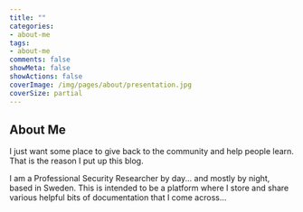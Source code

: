 ```yaml
---
title: ""
categories:
- about-me
tags:
- about-me
comments: false
showMeta: false
showActions: false
coverImage: /img/pages/about/presentation.jpg
coverSize: partial
---
```

## About Me

I just want some place to give back to the community and help people learn. That is the reason I put up this blog.

I am a Professional Security Researcher by day... and mostly by night, based in Sweden. This is intended to be a platform where I store and share various helpful bits of documentation that I come across...
